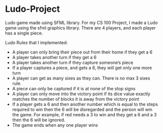 # Ludo-Project
Ludo game made using SFML library.
For my CS 100 Project, I made a Ludo game using the sfml graphics library.
There are 4 players, and each player has a single piece.

Ludo Rules that I implemented:

- A player can only bring their piece out from their home if they get a 6
- A player takes another turn if they get a 6
- A player takes another turn if they capture someone’s piece
- If a player captures a piece, and gets a 6, they will get only one more turn
- A player can get as many sixes as they can. There is no max 3 sixes rule.
- A piece can only be captured if it is at none of the stop signs
- A player can only move into the victory point if its dice value exactly matches the
number of blocks it is away from the victory point
- If a player gets a 6 and then another number which is equal to the steps required to win
then the 6 will be disregarded and the person will win the game. For example, if red
needs a 3 to win and they get a 6 and a 3 then the 6 will be ignored.
- The game ends when any one player wins
